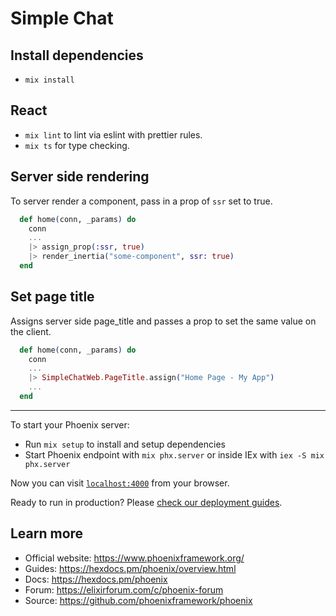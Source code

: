 # Simple Chat

## Install dependencies

- `mix install`

## React

- `mix lint` to lint via eslint with prettier rules.
- `mix ts` for type checking.

## Server side rendering

To server render a component, pass in a prop of `ssr` set to true.

```ex
  def home(conn, _params) do
    conn
    ...
    |> assign_prop(:ssr, true)
    |> render_inertia("some-component", ssr: true)
  end
```

## Set page title

Assigns server side page_title and passes a prop to set the same value on the client.

```ex
  def home(conn, _params) do
    conn
    ...
    |> SimpleChatWeb.PageTitle.assign("Home Page - My App")
    ...
  end
```

---

To start your Phoenix server:

- Run `mix setup` to install and setup dependencies
- Start Phoenix endpoint with `mix phx.server` or inside IEx with `iex -S mix phx.server`

Now you can visit [`localhost:4000`](http://localhost:4000) from your browser.

Ready to run in production? Please [check our deployment guides](https://hexdocs.pm/phoenix/deployment.html).

## Learn more

- Official website: https://www.phoenixframework.org/
- Guides: https://hexdocs.pm/phoenix/overview.html
- Docs: https://hexdocs.pm/phoenix
- Forum: https://elixirforum.com/c/phoenix-forum
- Source: https://github.com/phoenixframework/phoenix
